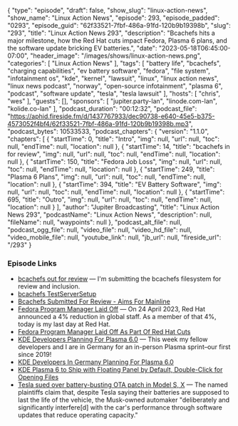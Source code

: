 {
  "type": "episode",
  "draft": false,
  "show_slug": "linux-action-news",
  "show_name": "Linux Action News",
  "episode": 293,
  "episode_padded": "0293",
  "episode_guid": "62f33521-7fbf-486a-91fd-120b9b19398b",
  "slug": "293",
  "title": "Linux Action News 293",
  "description": "Bcachefs hits a major milestone, how the Red Hat cuts impact Fedora, Plasma 6 plans, and the software update bricking EV batteries.",
  "date": "2023-05-18T06:45:00-07:00",
  "header_image": "/images/shows/linux-action-news.png",
  "categories": [
    "Linux Action News"
  ],
  "tags": [
    "battery life",
    "bcachefs",
    "charging capabilities",
    "ev battery software",
    "fedora",
    "file system",
    "infotainment os",
    "kde",
    "kernel",
    "lawsuit",
    "linux",
    "linux action news",
    "linux news podcast",
    "norway",
    "open-source infotainment",
    "plasma 6",
    "podcast",
    "software update",
    "tesla",
    "tesla lawsuit"
  ],
  "hosts": [
    "chris",
    "wes"
  ],
  "guests": [],
  "sponsors": [
    "jupiter.party-lan",
    "linode.com-lan",
    "kolide.co-lan"
  ],
  "podcast_duration": "00:12:32",
  "podcast_file": "https://aphid.fireside.fm/d/1437767933/dec90738-e640-45e5-b375-4573052f4bf4/62f33521-7fbf-486a-91fd-120b9b19398b.mp3",
  "podcast_bytes": 10533533,
  "podcast_chapters": {
    "version": "1.1.0",
    "chapters": [
      {
        "startTime": 0,
        "title": "Intro",
        "img": null,
        "url": null,
        "toc": null,
        "endTime": null,
        "location": null
      },
      {
        "startTime": 14,
        "title": "bcachefs in for review",
        "img": null,
        "url": null,
        "toc": null,
        "endTime": null,
        "location": null
      },
      {
        "startTime": 150,
        "title": "Fedora Job Loss",
        "img": null,
        "url": null,
        "toc": null,
        "endTime": null,
        "location": null
      },
      {
        "startTime": 249,
        "title": "Plasma 6 Plans",
        "img": null,
        "url": null,
        "toc": null,
        "endTime": null,
        "location": null
      },
      {
        "startTime": 394,
        "title": "EV Battery Software",
        "img": null,
        "url": null,
        "toc": null,
        "endTime": null,
        "location": null
      },
      {
        "startTime": 695,
        "title": "Outro",
        "img": null,
        "url": null,
        "toc": null,
        "endTime": null,
        "location": null
      }
    ],
    "author": "Jupiter Broadcasting",
    "title": "Linux Action News 293",
    "podcastName": "Linux Action News",
    "description": null,
    "fileName": null,
    "waypoints": null
  },
  "podcast_alt_file": null,
  "podcast_ogg_file": null,
  "video_file": null,
  "video_hd_file": null,
  "video_mobile_file": null,
  "youtube_link": null,
  "jb_url": null,
  "fireside_url": "/293"
}


### Episode Links

  * [bcachefs out for review](https://lore.kernel.org/lkml/20230509165657.1735798-1-kent.overstreet@linux.dev/T/#mf171fd06ffa420fe1bcf0f49a2b44a361ca6ac44 "bcachefs out for review") — I'm submitting the bcachefs filesystem for review and inclusion.
  * [bcachefs TestServerSetup](https://bcachefs.org/TestServerSetup/ "bcachefs TestServerSetup")
  * [Bcachefs Submitted For Review - Aims For Mainline](https://www.phoronix.com/news/Bcachefs-For-Review-Linux "Bcachefs Submitted For Review - Aims For Mainline")
  * [Fedora Program Manager Laid Off](https://funnelfiasco.com/blog/2023/05/12/inaction-bcotton/ "Fedora Program Manager Laid Off") — On 24 April 2023, Red Hat announced a 4% reduction in global staff. As a member of that 4%, today is my last day at Red Hat.
  * [Fedora Program Manager Laid Off As Part Of Red Hat Cuts](https://www.phoronix.com/news/Fedora-PM-Red-Hat-Laid-Off "Fedora Program Manager Laid Off As Part Of Red Hat Cuts")
  * [KDE Developers Planning For Plasma 6.0](https://pointieststick.com/2023/05/05/planning-the-future-of-plasma/ "KDE Developers Planning For Plasma 6.0") — This week my fellow developers and I are in Germany for an in-person Plasma sprint–our first since 2019!
  * [KDE Developers In Germany Planning For Plasma 6.0](https://www.phoronix.com/news/KDE-Plasma-6-Sprint-Germany "KDE Developers In Germany Planning For Plasma 6.0")
  * [KDE Plasma 6 to Ship with Floating Panel by Default, Double-Click for Opening Files](https://9to5linux.com/kde-plasma-6-to-ship-with-floating-panel-by-default-double-click-for-opening-files "KDE Plasma 6 to Ship with Floating Panel by Default, Double-Click for Opening Files")
  * [Tesla sued over battery-busting OTA patch in Model S, X](https://www.theregister.com/2023/05/16/tesla_battery_patch_lawsuit/ "Tesla sued over battery-busting OTA patch in Model S, X") — The named plaintiffs claim that, despite Tesla saying their batteries are supposed to last the life of the vehicle, the Musk-owned automaker "deliberately and significantly interfere[d] with the car's performance through software updates that reduce operating capacity."


